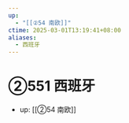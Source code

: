 ```yaml
---
up:
  - "[[②54 南欧]]"
ctime: 2025-03-01T13:19:41+08:00
aliases:
  - 西班牙
---
```


# ②551 西班牙

- up: [[②54 南欧]]
